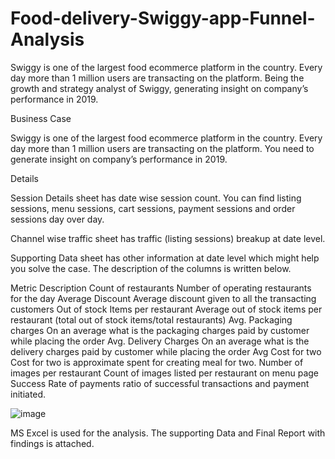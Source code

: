 # Food-delivery-Swiggy-app-Funnel-Analysis
Swiggy is one of the largest food ecommerce platform in the country. Every day more than 1 million users are transacting on the platform. Being the growth and strategy analyst of Swiggy, generating insight on company’s performance in 2019.

Business Case

Swiggy is one of the largest food ecommerce platform in the country. Every day more
than 1 million users are transacting on the platform. You need to generate insight on company’s
performance in 2019. 

Details

Session Details sheet has date wise session count. You can find listing sessions, menu
sessions, cart sessions, payment sessions and order sessions day over day.

Channel wise traffic sheet has traffic (listing sessions) breakup at date level.

Supporting Data sheet has other information at date level which might help you solve
the case. The description of the columns is written below.

Metric Description
Count of restaurants Number of operating restaurants for the day
Average Discount Average discount given to all the transacting customers
Out of stock Items per
restaurant
Average out of stock items per restaurant (total out of stock items/total
restaurants)
Avg. Packaging charges On an average what is the packaging charges paid by customer while placing
the order
Avg. Delivery Charges On an average what is the delivery charges paid by customer while placing
the order
Avg Cost for two Cost for two is approximate spent for creating meal for two.
Number of images per
restaurant Count of images listed per restaurant on menu page
Success Rate of payments ratio of successful transactions and payment initiated.

![image](https://github.com/DG0110/Food-delivery-Swiggy-app-Funnel-Analysis/assets/112652526/56a86298-ef00-4fa3-a408-f1d6564e3f73)

MS Excel is used for the analysis. The supporting Data and Final Report with findings is attached.
